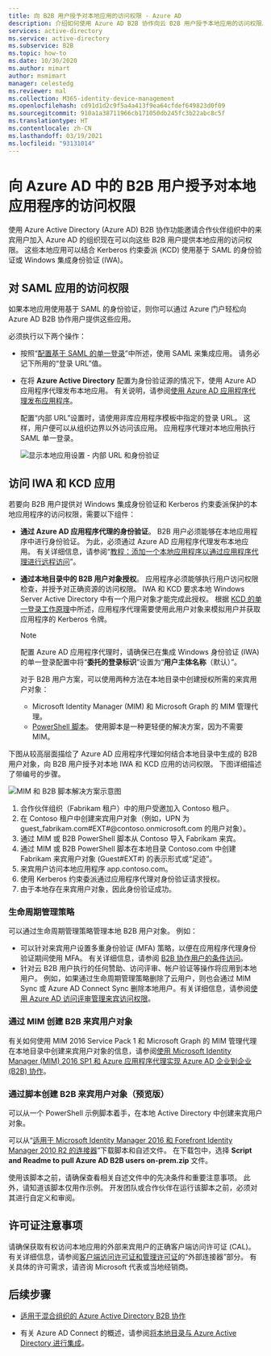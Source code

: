 ```yaml
---
title: 向 B2B 用户授予对本地应用的访问权限 - Azure AD
description: 介绍如何使用 Azure AD B2B 协作向云 B2B 用户授予本地应用的访问权限。
services: active-directory
ms.service: active-directory
ms.subservice: B2B
ms.topic: how-to
ms.date: 10/30/2020
ms.author: mimart
author: msmimart
manager: celestedg
ms.reviewer: mal
ms.collection: M365-identity-device-management
ms.openlocfilehash: cd91d1d2c9f5a4a413f9ea64cfdef649823d0f09
ms.sourcegitcommit: 910a1a38711966cb171050db245fc3b22abc8c5f
ms.translationtype: HT
ms.contentlocale: zh-CN
ms.lasthandoff: 03/19/2021
ms.locfileid: "93131014"
---
```

# <a name="grant-b2b-users-in-azure-ad-access-to-your-on-premises-applications"></a>向 Azure AD 中的 B2B 用户授予对本地应用程序的访问权限

使用 Azure Active Directory (Azure AD) B2B 协作功能邀请合作伙伴组织中的来宾用户加入 Azure AD 的组织现在可以向这些 B2B 用户提供本地应用的访问权限。 这些本地应用可以结合 Kerberos 约束委派 (KCD) 使用基于 SAML 的身份验证或 Windows 集成身份验证 (IWA)。

## <a name="access-to-saml-apps"></a>对 SAML 应用的访问权限

如果本地应用使用基于 SAML 的身份验证，则你可以通过 Azure 门户轻松向 Azure AD B2B 协作用户提供这些应用。

必须执行以下两个操作：

- 按照“[配置基于 SAML 的单一登录](../manage-apps/configure-saml-single-sign-on.md)”中所述，使用 SAML 来集成应用。 请务必记下所用的“登录 URL”值。
-  在将 **Azure Active Directory** 配置为身份验证源的情况下，使用 Azure AD 应用程序代理发布本地应用。 有关说明，请参阅[使用 Azure AD 应用程序代理发布应用程序](../manage-apps/application-proxy-add-on-premises-application.md)。 

   配置“内部 URL”设置时，请使用非库应用程序模板中指定的登录 URL。 这样，用户便可以从组织边界以外访问该应用。 应用程序代理对本地应用执行 SAML 单一登录。
 
   ![显示本地应用设置 - 内部 URL 和身份验证](media/hybrid-cloud-to-on-premises/OnPremAppSettings.PNG)

## <a name="access-to-iwa-and-kcd-apps"></a>访问 IWA 和 KCD 应用

若要向 B2B 用户提供对 Windows 集成身份验证和 Kerberos 约束委派保护的本地应用程序的访问权限，需要以下组件：

- **通过 Azure AD 应用程序代理的身份验证**。 B2B 用户必须能够在本地应用程序中进行身份验证。 为此，必须通过 Azure AD 应用程序代理发布本地应用。 有关详细信息，请参阅“[教程：添加一个本地应用程序以通过应用程序代理进行远程访问](../manage-apps/application-proxy-add-on-premises-application.md)”。
- **通过本地目录中的 B2B 用户对象授权**。 应用程序必须能够执行用户访问权限检查，并授予对正确资源的访问权限。 IWA 和 KCD 要求本地 Windows Server Active Directory 中有一个用户对象才能完成此授权。 根据 [KCD 的单一登录工作原理](../manage-apps/application-proxy-configure-single-sign-on-with-kcd.md#how-single-sign-on-with-kcd-works)中所述，应用程序代理需要使用此用户对象来模拟用户并获取应用程序的 Kerberos 令牌。 

   > [!NOTE]
   > 配置 Azure AD 应用程序代理时，请确保已在集成 Windows 身份验证 (IWA) 的单一登录配置中将“**委托的登录标识**”设置为“**用户主体名称**（默认）”。

   对于 B2B 用户方案，可以使用两种方法在本地目录中创建授权所需的来宾用户对象：

   - Microsoft Identity Manager (MIM) 和 Microsoft Graph 的 MIM 管理代理。 
   - [PowerShell 脚本](#create-b2b-guest-user-objects-through-a-script-preview)。 使用脚本是一种更轻便的解决方案，因为不需要 MIM。 

下图从较高层面描绘了 Azure AD 应用程序代理如何结合本地目录中生成的 B2B 用户对象，向 B2B 用户授予对本地 IWA 和 KCD 应用的访问权限。 下图详细描述了带编号的步骤。

![MIM 和 B2B 脚本解决方案示意图](media/hybrid-cloud-to-on-premises/MIMScriptSolution.PNG)

1.  合作伙伴组织（Fabrikam 租户）中的用户受邀加入 Contoso 租户。
2.  在 Contoso 租户中创建来宾用户对象（例如，UPN 为 guest_fabrikam.com#EXT#@contoso.onmicrosoft.com 的用户对象）。
3.  通过 MIM 或 B2B PowerShell 脚本从 Contoso 导入 Fabrikam 来宾。
4.  通过 MIM 或 B2B PowerShell 脚本在本地目录 Contoso.com 中创建 Fabrikam 来宾用户对象 (Guest#EXT#) 的表示形式或“足迹”。
5.  来宾用户访问本地应用程序 app.contoso.com。
6.  使用 Kerberos 约束委派通过应用程序代理对身份验证请求授权。 
7.  由于本地存在来宾用户对象，因此身份验证成功。

### <a name="lifecycle-management-policies"></a>生命周期管理策略

可以通过生命周期管理策略管理本地 B2B 用户对象。 例如：

- 可以针对来宾用户设置多重身份验证 (MFA) 策略，以便在应用程序代理身份验证期间使用 MFA。 有关详细信息，请参阅 [B2B 协作用户的条件访问](conditional-access.md)。
- 针对云 B2B 用户执行的任何赞助、访问评审、帐户验证等操作将应用到本地用户。 例如，如果通过生命周期管理策略删除了云用户，则也会通过 MIM Sync 或 Azure AD Connect Sync 删除本地用户。有关详细信息，请参阅[使用 Azure AD 访问评审管理来宾访问权限](../governance/manage-guest-access-with-access-reviews.md)。

### <a name="create-b2b-guest-user-objects-through-mim"></a>通过 MIM 创建 B2B 来宾用户对象

有关如何使用 MIM 2016 Service Pack 1 和 Microsoft Graph 的 MIM 管理代理在本地目录中创建来宾用户对象的信息，请参阅[使用 Microsoft Identity Manager (MIM) 2016 SP1 和 Azure 应用程序代理实现 Azure AD 企业到企业 (B2B) 协作](/microsoft-identity-manager/microsoft-identity-manager-2016-graph-b2b-scenario)。

### <a name="create-b2b-guest-user-objects-through-a-script-preview"></a>通过脚本创建 B2B 来宾用户对象（预览版）

可以从一个 PowerShell 示例脚本着手，在本地 Active Directory 中创建来宾用户对象。

可以从“[适用于 Microsoft Identity Manager 2016 和 Forefront Identity Manager 2010 R2 的连接器](https://www.microsoft.com/download/details.aspx?id=51495)”下载脚本和自述文件。 在下载包中，选择 **Script and Readme to pull Azure AD B2B users on-prem.zip** 文件。

使用该脚本之前，请确保查看相关自述文件中的先决条件和重要注意事项。 此外，请知道该脚本仅用作示例。 开发团队或合作伙伴在运行该脚本之前，必须对其进行自定义和审阅。

## <a name="license-considerations"></a>许可证注意事项

请确保获取有权访问本地应用的外部来宾用户的正确客户端访问许可证 (CAL)。 有关详细信息，请参阅[客户端访问许可证和管理许可证](https://www.microsoft.com/licensing/product-licensing/client-access-license.aspx)的“外部连接器”部分。 有关具体的许可需求，请咨询 Microsoft 代表或当地经销商。

## <a name="next-steps"></a>后续步骤

- [适用于混合组织的 Azure Active Directory B2B 协作](hybrid-organizations.md)

- 有关 Azure AD Connect 的概述，请参阅[将本地目录与 Azure Active Directory 进行集成](../hybrid/whatis-hybrid-identity.md)。